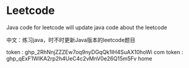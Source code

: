 # Leetcode
Java code for leetcode
will update java code about the leetcode

中文：练习java，时不时更新Java版本的leetcode题目


token : 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 com
token : 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 home